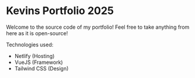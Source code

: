 # Kevins Portfolio 2025

Welcome to the source code of my portfolio!
Feel free to take anything from here as it is open-source!

Technologies used:
- Netlify (Hosting)
- VueJS (Framework)
- Tailwind CSS (Design)